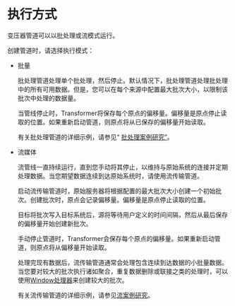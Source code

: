 # 执行方式

变压器管道可以以批处理或流模式运行。

创建管道时，请选择执行模式：

- 批量

  批处理管道处理单个批处理，然后停止。默认情况下，批处理管道处理批处理中的所有可用数据。但是，您可以在每个来源中配置最大批次大小，以限制该批次中处理的数据量。

  当管线停止时，Transformer将保存每个原点的偏移量。偏移量是原点停止读取的位置。如果重新启动管道，则原点将从已保存的偏移量开始读取。

  有关批处理管道的详细示例，请参见“ [批处理案例研究”](https://streamsets.com/documentation/controlhub/latest/help/transformer/GettingStarted/GettingStarted-Title.html#concept_jdx_q2r_vgb)。

- 流媒体

  流管线一直持续运行，直到您手动将其停止，以维持与原始系统的连接并定期处理数据。当您期望数据连续到达原始系统时，请使用流传输管道。

  启动流传输管道时，原始服务器将根据配置的最大批次大小创建一个初始批次。创建批次时，原点会记录偏移量。偏移量是原点停止读取的位置。

  目标将批次写入目标系统后，源将等待用户定义的时间间隔，然后从最后保存的偏移量开始创建新批次。

  手动停止管道时，Transformer会保存每个原点的偏移量。如果重新启动管道，则原点将从偏移量开始读取。

  处理完现有数据后，流传输管道通常会处理包含连续到达数据的小批量数据。当您要对较大的批次执行诸如聚合，重复数据删除或联接之类的处理时，可以使用[Window处理器](https://streamsets.com/documentation/controlhub/latest/help/transformer/Processors/Window.html#concept_dv2_c1q_xgb)来创建较大的批次。

  有关流传输管道的详细示例，请参见[流案例研究](https://streamsets.com/documentation/controlhub/latest/help/transformer/GettingStarted/GettingStarted-Title.html#concept_hls_kgr_vgb)。